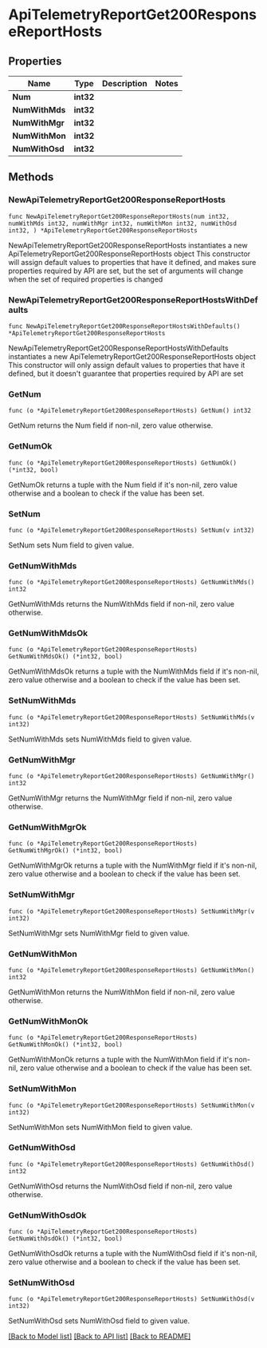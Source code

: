# ApiTelemetryReportGet200ResponseReportHosts

## Properties

Name | Type | Description | Notes
------------ | ------------- | ------------- | -------------
**Num** | **int32** |  | 
**NumWithMds** | **int32** |  | 
**NumWithMgr** | **int32** |  | 
**NumWithMon** | **int32** |  | 
**NumWithOsd** | **int32** |  | 

## Methods

### NewApiTelemetryReportGet200ResponseReportHosts

`func NewApiTelemetryReportGet200ResponseReportHosts(num int32, numWithMds int32, numWithMgr int32, numWithMon int32, numWithOsd int32, ) *ApiTelemetryReportGet200ResponseReportHosts`

NewApiTelemetryReportGet200ResponseReportHosts instantiates a new ApiTelemetryReportGet200ResponseReportHosts object
This constructor will assign default values to properties that have it defined,
and makes sure properties required by API are set, but the set of arguments
will change when the set of required properties is changed

### NewApiTelemetryReportGet200ResponseReportHostsWithDefaults

`func NewApiTelemetryReportGet200ResponseReportHostsWithDefaults() *ApiTelemetryReportGet200ResponseReportHosts`

NewApiTelemetryReportGet200ResponseReportHostsWithDefaults instantiates a new ApiTelemetryReportGet200ResponseReportHosts object
This constructor will only assign default values to properties that have it defined,
but it doesn't guarantee that properties required by API are set

### GetNum

`func (o *ApiTelemetryReportGet200ResponseReportHosts) GetNum() int32`

GetNum returns the Num field if non-nil, zero value otherwise.

### GetNumOk

`func (o *ApiTelemetryReportGet200ResponseReportHosts) GetNumOk() (*int32, bool)`

GetNumOk returns a tuple with the Num field if it's non-nil, zero value otherwise
and a boolean to check if the value has been set.

### SetNum

`func (o *ApiTelemetryReportGet200ResponseReportHosts) SetNum(v int32)`

SetNum sets Num field to given value.


### GetNumWithMds

`func (o *ApiTelemetryReportGet200ResponseReportHosts) GetNumWithMds() int32`

GetNumWithMds returns the NumWithMds field if non-nil, zero value otherwise.

### GetNumWithMdsOk

`func (o *ApiTelemetryReportGet200ResponseReportHosts) GetNumWithMdsOk() (*int32, bool)`

GetNumWithMdsOk returns a tuple with the NumWithMds field if it's non-nil, zero value otherwise
and a boolean to check if the value has been set.

### SetNumWithMds

`func (o *ApiTelemetryReportGet200ResponseReportHosts) SetNumWithMds(v int32)`

SetNumWithMds sets NumWithMds field to given value.


### GetNumWithMgr

`func (o *ApiTelemetryReportGet200ResponseReportHosts) GetNumWithMgr() int32`

GetNumWithMgr returns the NumWithMgr field if non-nil, zero value otherwise.

### GetNumWithMgrOk

`func (o *ApiTelemetryReportGet200ResponseReportHosts) GetNumWithMgrOk() (*int32, bool)`

GetNumWithMgrOk returns a tuple with the NumWithMgr field if it's non-nil, zero value otherwise
and a boolean to check if the value has been set.

### SetNumWithMgr

`func (o *ApiTelemetryReportGet200ResponseReportHosts) SetNumWithMgr(v int32)`

SetNumWithMgr sets NumWithMgr field to given value.


### GetNumWithMon

`func (o *ApiTelemetryReportGet200ResponseReportHosts) GetNumWithMon() int32`

GetNumWithMon returns the NumWithMon field if non-nil, zero value otherwise.

### GetNumWithMonOk

`func (o *ApiTelemetryReportGet200ResponseReportHosts) GetNumWithMonOk() (*int32, bool)`

GetNumWithMonOk returns a tuple with the NumWithMon field if it's non-nil, zero value otherwise
and a boolean to check if the value has been set.

### SetNumWithMon

`func (o *ApiTelemetryReportGet200ResponseReportHosts) SetNumWithMon(v int32)`

SetNumWithMon sets NumWithMon field to given value.


### GetNumWithOsd

`func (o *ApiTelemetryReportGet200ResponseReportHosts) GetNumWithOsd() int32`

GetNumWithOsd returns the NumWithOsd field if non-nil, zero value otherwise.

### GetNumWithOsdOk

`func (o *ApiTelemetryReportGet200ResponseReportHosts) GetNumWithOsdOk() (*int32, bool)`

GetNumWithOsdOk returns a tuple with the NumWithOsd field if it's non-nil, zero value otherwise
and a boolean to check if the value has been set.

### SetNumWithOsd

`func (o *ApiTelemetryReportGet200ResponseReportHosts) SetNumWithOsd(v int32)`

SetNumWithOsd sets NumWithOsd field to given value.



[[Back to Model list]](../README.md#documentation-for-models) [[Back to API list]](../README.md#documentation-for-api-endpoints) [[Back to README]](../README.md)


